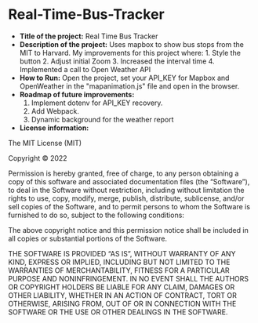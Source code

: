 # Real-Time-Bus-Tracker
- **Title of the project:**
    Real Time Bus Tracker
- **Description of the project:**
    Uses mapbox to show bus stops from the MIT to Harvard. My improvements for this project where:
      1. Style the button
      2. Adjust initial Zoom
      3. Increased the interval time
      4. Implemented a call to Open Weather API
- **How to Run:** 
    Open the project, set your API_KEY for Mapbox and OpenWeather in the "mapanimation.js" file and open in the browser.
- **Roadmap of future improvements:**
    1. Implement dotenv for API_KEY recovery.
    2. Add Webpack.
    3. Dynamic background for the weather report
- **License information:**

The MIT License (MIT)

Copyright © 2022 <copyright holders>

Permission is hereby granted, free of charge, to any person obtaining a copy of this software and associated documentation files (the “Software”), to deal in the Software without restriction, including without limitation the rights to use, copy, modify, merge, publish, distribute, sublicense, and/or sell copies of the Software, and to permit persons to whom the Software is furnished to do so, subject to the following conditions:

The above copyright notice and this permission notice shall be included in all copies or substantial portions of the Software.

THE SOFTWARE IS PROVIDED “AS IS”, WITHOUT WARRANTY OF ANY KIND, EXPRESS OR IMPLIED, INCLUDING BUT NOT LIMITED TO THE WARRANTIES OF MERCHANTABILITY, FITNESS FOR A PARTICULAR PURPOSE AND NONINFRINGEMENT. IN NO EVENT SHALL THE AUTHORS OR COPYRIGHT HOLDERS BE LIABLE FOR ANY CLAIM, DAMAGES OR OTHER LIABILITY, WHETHER IN AN ACTION OF CONTRACT, TORT OR OTHERWISE, ARISING FROM, OUT OF OR IN CONNECTION WITH THE SOFTWARE OR THE USE OR OTHER DEALINGS IN THE SOFTWARE.
